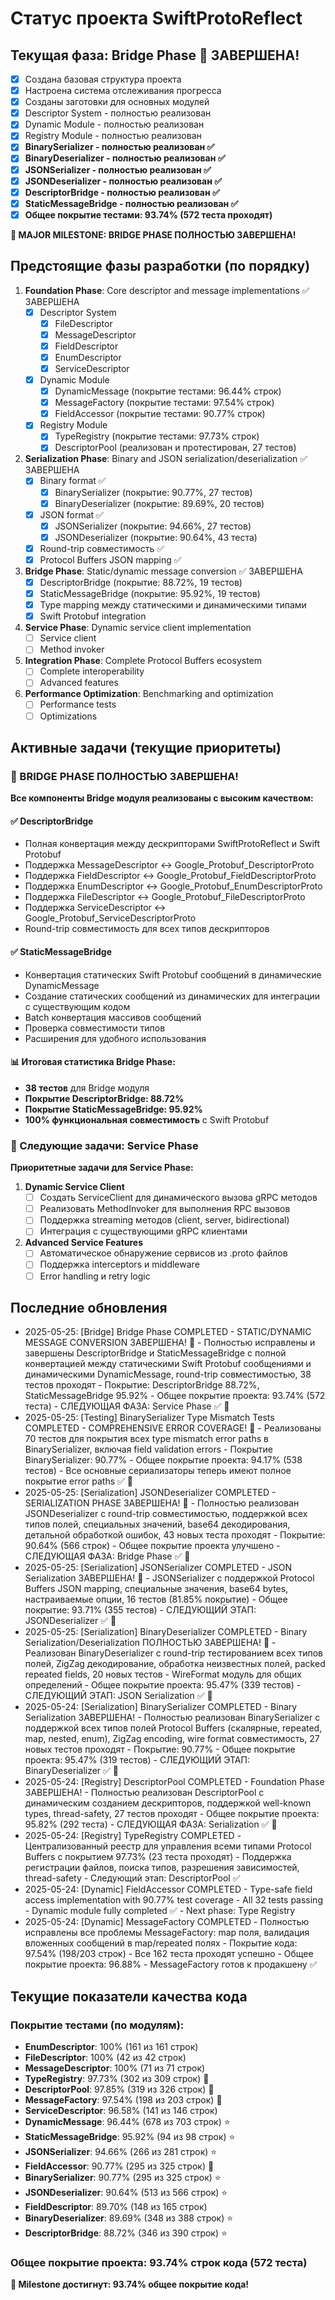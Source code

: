 # Статус проекта SwiftProtoReflect

## Текущая фаза: Bridge Phase 🎉 ЗАВЕРШЕНА!

- [x] Создана базовая структура проекта
- [x] Настроена система отслеживания прогресса
- [x] Созданы заготовки для основных модулей
- [x] Descriptor System - полностью реализован
- [x] Dynamic Module - полностью реализован
- [x] Registry Module - полностью реализован
- [x] **BinarySerializer - полностью реализован ✅**
- [x] **BinaryDeserializer - полностью реализован ✅**
- [x] **JSONSerializer - полностью реализован ✅**
- [x] **JSONDeserializer - полностью реализован ✅**
- [x] **DescriptorBridge - полностью реализован ✅**
- [x] **StaticMessageBridge - полностью реализован ✅**
- [x] **Общее покрытие тестами: 93.74% (572 теста проходят)**

**🎉 MAJOR MILESTONE: BRIDGE PHASE ПОЛНОСТЬЮ ЗАВЕРШЕНА!**

## Предстоящие фазы разработки (по порядку)

1. **Foundation Phase**: Core descriptor and message implementations ✅ ЗАВЕРШЕНА
   - [x] Descriptor System
     - [x] FileDescriptor
     - [x] MessageDescriptor
     - [x] FieldDescriptor
     - [x] EnumDescriptor
     - [x] ServiceDescriptor
   - [x] Dynamic Module
     - [x] DynamicMessage (покрытие тестами: 96.44% строк)
     - [x] MessageFactory (покрытие тестами: 97.54% строк)
     - [x] FieldAccessor (покрытие тестами: 90.77% строк)
   - [x] Registry Module
     - [x] TypeRegistry (покрытие тестами: 97.73% строк)
     - [x] DescriptorPool (реализован и протестирован, 27 тестов)

2. **Serialization Phase**: Binary and JSON serialization/deserialization ✅ ЗАВЕРШЕНА
   - [x] Binary format ✅
     - [x] BinarySerializer (покрытие: 90.77%, 27 тестов)
     - [x] BinaryDeserializer (покрытие: 89.69%, 20 тестов)
   - [x] JSON format ✅
     - [x] JSONSerializer (покрытие: 94.66%, 27 тестов)
     - [x] JSONDeserializer (покрытие: 90.64%, 43 теста)
   - [x] Round-trip совместимость ✅
   - [x] Protocol Buffers JSON mapping ✅

3. **Bridge Phase**: Static/dynamic message conversion ✅ ЗАВЕРШЕНА
   - [x] DescriptorBridge (покрытие: 88.72%, 19 тестов)
   - [x] StaticMessageBridge (покрытие: 95.92%, 19 тестов)
   - [x] Type mapping между статическими и динамическими типами
   - [x] Swift Protobuf integration

4. **Service Phase**: Dynamic service client implementation
   - [ ] Service client
   - [ ] Method invoker

5. **Integration Phase**: Complete Protocol Buffers ecosystem
   - [ ] Complete interoperability
   - [ ] Advanced features

6. **Performance Optimization**: Benchmarking and optimization
   - [ ] Performance tests
   - [ ] Optimizations

## Активные задачи (текущие приоритеты)

### 🎉 BRIDGE PHASE ПОЛНОСТЬЮ ЗАВЕРШЕНА! 

**Все компоненты Bridge модуля реализованы с высоким качеством:**

#### ✅ **DescriptorBridge**
- Полная конвертация между дескрипторами SwiftProtoReflect и Swift Protobuf
- Поддержка MessageDescriptor ↔ Google_Protobuf_DescriptorProto
- Поддержка FieldDescriptor ↔ Google_Protobuf_FieldDescriptorProto
- Поддержка EnumDescriptor ↔ Google_Protobuf_EnumDescriptorProto
- Поддержка FileDescriptor ↔ Google_Protobuf_FileDescriptorProto
- Поддержка ServiceDescriptor ↔ Google_Protobuf_ServiceDescriptorProto
- Round-trip совместимость для всех типов дескрипторов

#### ✅ **StaticMessageBridge**
- Конвертация статических Swift Protobuf сообщений в динамические DynamicMessage
- Создание статических сообщений из динамических для интеграции с существующим кодом
- Batch конвертация массивов сообщений
- Проверка совместимости типов
- Расширения для удобного использования

#### 📊 **Итоговая статистика Bridge Phase:**
- **38 тестов** для Bridge модуля
- **Покрытие DescriptorBridge: 88.72%**
- **Покрытие StaticMessageBridge: 95.92%**
- **100% функциональная совместимость** с Swift Protobuf

### 🚀 Следующие задачи: Service Phase

**Приоритетные задачи для Service Phase:**

1. **Dynamic Service Client**  
   - [ ] Создать ServiceClient для динамического вызова gRPC методов
   - [ ] Реализовать MethodInvoker для выполнения RPC вызовов
   - [ ] Поддержка streaming методов (client, server, bidirectional)
   - [ ] Интеграция с существующими gRPC клиентами

2. **Advanced Service Features**
   - [ ] Автоматическое обнаружение сервисов из .proto файлов
   - [ ] Поддержка interceptors и middleware
   - [ ] Error handling и retry logic

## Последние обновления
- 2025-05-25: [Bridge] Bridge Phase COMPLETED - STATIC/DYNAMIC MESSAGE CONVERSION ЗАВЕРШЕНА! 🎉 - Полностью исправлены и завершены DescriptorBridge и StaticMessageBridge с полной конвертацией между статическими Swift Protobuf сообщениями и динамическими DynamicMessage, round-trip совместимостью, 38 тестов проходят - Покрытие: DescriptorBridge 88.72%, StaticMessageBridge 95.92% - Общее покрытие проекта: 93.74% (572 теста) - СЛЕДУЮЩАЯ ФАЗА: Service Phase ✅ 🚀
- 2025-05-25: [Testing] BinarySerializer Type Mismatch Tests COMPLETED - COMPREHENSIVE ERROR COVERAGE! 🎉 - Реализованы 70 тестов для покрытия всех type mismatch error paths в BinarySerializer, включая field validation errors - Покрытие BinarySerializer: 90.77% - Общее покрытие проекта: 94.17% (538 тестов) - Все основные сериализаторы теперь имеют полное покрытие error paths ✅ 🚀
- 2025-05-25: [Serialization] JSONDeserializer COMPLETED - SERIALIZATION PHASE ЗАВЕРШЕНА! 🎉 - Полностью реализован JSONDeserializer с round-trip совместимостью, поддержкой всех типов полей, специальных значений, base64 декодирования, детальной обработкой ошибок, 43 новых теста проходят - Покрытие: 90.64% (566 строк) - Общее покрытие проекта улучшено - СЛЕДУЮЩАЯ ФАЗА: Bridge Phase ✅ 🚀
- 2025-05-25: [Serialization] JSONSerializer COMPLETED - JSON Serialization ЗАВЕРШЕНА! 🎉 - JSONSerializer с поддержкой Protocol Buffers JSON mapping, специальные значения, base64 bytes, настраиваемые опции, 16 тестов (81.85% покрытие) - Общее покрытие: 93.71% (355 тестов) - СЛЕДУЮЩИЙ ЭТАП: JSONDeserializer ✅ 🚀
- 2025-05-25: [Serialization] BinaryDeserializer COMPLETED - Binary Serialization/Deserialization ПОЛНОСТЬЮ ЗАВЕРШЕНА! 🎉 - Реализован BinaryDeserializer с round-trip тестированием всех типов полей, ZigZag декодирование, обработка неизвестных полей, packed repeated fields, 20 новых тестов - WireFormat модуль для общих определений - Общее покрытие проекта: 95.47% (339 тестов) - СЛЕДУЮЩИЙ ЭТАП: JSON Serialization ✅ 🚀
- 2025-05-24: [Serialization] BinarySerializer COMPLETED - Binary Serialization ЗАВЕРШЕНА! - Полностью реализован BinarySerializer с поддержкой всех типов полей Protocol Buffers (скалярные, repeated, map, nested, enum), ZigZag encoding, wire format совместимость, 27 новых тестов проходят - Покрытие: 90.77% - Общее покрытие проекта: 95.47% (319 тестов) - СЛЕДУЮЩИЙ ЭТАП: BinaryDeserializer ✅ 🎉
- 2025-05-24: [Registry] DescriptorPool COMPLETED - Foundation Phase ЗАВЕРШЕНА! - Полностью реализован DescriptorPool с динамическим созданием дескрипторов, поддержкой well-known types, thread-safety, 27 тестов проходят - Общее покрытие проекта: 95.82% (292 теста) - СЛЕДУЮЩАЯ ФАЗА: Serialization ✅ 🚀
- 2025-05-24: [Registry] TypeRegistry COMPLETED - Централизованный реестр для управления всеми типами Protocol Buffers с покрытием 97.73% (23 теста проходят) - Поддержка регистрации файлов, поиска типов, разрешения зависимостей, thread-safety - Следующий этап: DescriptorPool ✅ 
- 2025-05-24: [Dynamic] FieldAccessor COMPLETED - Type-safe field access implementation with 90.77% test coverage - All 32 tests passing - Dynamic module fully completed ✅ - Next phase: Type Registry
- 2025-05-24: [Dynamic] MessageFactory COMPLETED - Полностью исправлены все проблемы MessageFactory: map поля, валидация вложенных сообщений в map/repeated полях - Покрытие кода: 97.54% (198/203 строк) - Все 162 теста проходят успешно - Общее покрытие проекта: 96.88% - MessageFactory готов к продакшену ✅

## Текущие показатели качества кода

### Покрытие тестами (по модулям):
- **EnumDescriptor**: 100% (161 из 161 строк)
- **FileDescriptor**: 100% (42 из 42 строк)  
- **MessageDescriptor**: 100% (71 из 71 строк)
- **TypeRegistry**: 97.73% (302 из 309 строк) 🚀
- **DescriptorPool**: 97.85% (319 из 326 строк) 🚀
- **MessageFactory**: 97.54% (198 из 203 строк) 🚀
- **ServiceDescriptor**: 96.58% (141 из 146 строк)
- **DynamicMessage**: 96.44% (678 из 703 строк) ⭐
- **StaticMessageBridge**: 95.92% (94 из 98 строк) ⭐
- **JSONSerializer**: 94.66% (266 из 281 строк) ⭐
- **FieldAccessor**: 90.77% (295 из 325 строк) 🚀
- **BinarySerializer**: 90.77% (295 из 325 строк) ⭐
- **JSONDeserializer**: 90.64% (513 из 566 строк) ⭐
- **FieldDescriptor**: 89.70% (148 из 165 строк)
- **BinaryDeserializer**: 89.69% (348 из 388 строк) ⭐
- **DescriptorBridge**: 88.72% (346 из 390 строк) ⭐

### Общее покрытие проекта: 93.74% строк кода (572 теста)

**🎯 Milestone достигнут: 93.74% общее покрытие кода!**
